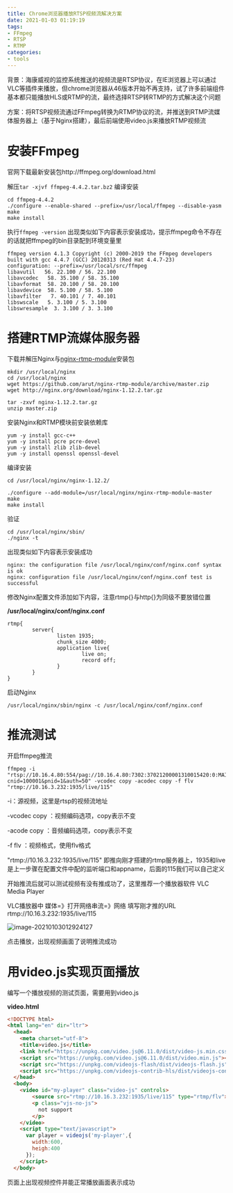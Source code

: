 ```yaml
---
title: Chrome浏览器播放RTSP视频流解决方案
date: 2021-01-03 01:19:19
tags:
- FFmpeg
- RTSP
- RTMP
categories:
- tools
---
```


 

背景：海康威视的监控系统推送的视频流是RTSP协议，在IE浏览器上可以通过VLC等插件来播放，但chrome浏览器从46版本开始不再支持，试了许多前端组件基本都只能播放HLS或RTMP的流，最终选择RTSP转RTMP的方式解决这个问题

方案：将RTSP视频流通过FFmpeg转换为RTMP协议的流，并推送到RTMP流媒体服务器上（基于Nginx搭建），最后前端使用video.js来播放RTMP视频流

# 安装FFmpeg

官网下载最新安装包http://ffmpeg.org/download.html

解压`tar -xjvf ffmpeg-4.4.2.tar.bz2`
编译安装

```
cd ffmpeg-4.4.2
./configure --enable-shared --prefix=/usr/local/ffmpeg --disable-yasm
make
make install
```

执行`ffmpeg -version` 出现类似如下内容表示安装成功，提示ffmpeg命令不存在的话就把ffmpeg的bin目录配到环境变量里

```
ffmpeg version 4.1.3 Copyright (c) 2000-2019 the FFmpeg developers
built with gcc 4.4.7 (GCC) 20120313 (Red Hat 4.4.7-23)
configuration: --prefix=/usr/local/src/ffmpeg
libavutil   56. 22.100 / 56. 22.100
libavcodec   58. 35.100 / 58. 35.100
libavformat  58. 20.100 / 58. 20.100
libavdevice  58. 5.100 / 58. 5.100
libavfilter   7. 40.101 / 7. 40.101
libswscale   5. 3.100 / 5. 3.100
libswresample  3. 3.100 / 3. 3.100
```

# 搭建RTMP流媒体服务器

下载并解压Nginx与[nginx-rtmp-module](https://github.com/arut/nginx-rtmp-module)安装包

```shell
mkdir /usr/local/nginx
cd /usr/local/nginx
wget https://github.com/arut/nginx-rtmp-module/archive/master.zip
wget http://nginx.org/download/nginx-1.12.2.tar.gz
 
tar -zxvf nginx-1.12.2.tar.gz
unzip master.zip
```

安装Nginx和RTMP模块前安装依赖库

```shell
yum -y install gcc-c++ 
yum -y install pcre pcre-devel  
yum -y install zlib zlib-devel 
yum -y install openssl openssl-devel
```

编译安装

```shell
cd /usr/local/nginx/nginx-1.12.2/
 
./configure --add-module=/usr/local/nginx/nginx-rtmp-module-master
make
make install
```

验证

```shell
cd /usr/local/nginx/sbin/
./nginx -t
```

出现类似如下内容表示安装成功

```
nginx: the configuration file /usr/local/nginx/conf/nginx.conf syntax is ok
nginx: configuration file /usr/local/nginx/conf/nginx.conf test is successful
```

修改Nginx配置文件添加如下内容，注意rtmp{}与http{}为同级不要放错位置

**/usr/local/nginx/conf/nginx.conf** 

```
rtmp{
        server{
                listen 1935;
                chunk_size 4000;
                application live{
                        live on;
                        record off;
                }
        }
}
```

启动Nginx

`/usr/local/nginx/sbin/nginx -c /usr/local/nginx/conf/nginx.conf`

# 推流测试

开启ffmpeg推流

```shell
ffmpeg -i "rtsp://10.16.4.80:554/pag://10.16.4.80:7302:37021200001310015420:0:MAIN:TCP?cnid=100001&pnid=1&auth=50" -vcodec copy -acodec copy -f flv "rtmp://10.16.3.232:1935/live/115"
```

-i：源视频，这里是rtsp的视频流地址

-vcodec copy ：视频编码选项，copy表示不变

-acode copy ：音频编码选项，copy表示不变

-f flv ：视频格式，使用flv格式

"rtmp://10.16.3.232:1935/live/115" 即推向刚才搭建的rtmp服务器上，1935和live是上一步骤在配置文件中配的监听端口和appname，后面的115我们可以自己定义

开始推流后就可以测试视频有没有推成功了，这里推荐一个播放器软件 VLC Media Player

VLC播放器中  媒体=》打开网络串流=》网络 填写刚才推的URL rtmp://10.16.3.232:1935/live/115

![image-20210103012924127](image-20210103012924127.png)

点击播放，出现视频画面了说明推流成功

# 用video.js实现页面播放

编写一个播放视频的测试页面，需要用到video.js

**video.html** 

```html
<!DOCTYPE html>
<html lang="en" dir="ltr">
  <head>
    <meta charset="utf-8">
    <title>video.js</title>
    <link href="https://unpkg.com/video.js@6.11.0/dist/video-js.min.css" rel="stylesheet">
    <script src="https://unpkg.com/video.js@6.11.0/dist/video.min.js"></script>
    <script src="https://unpkg.com/videojs-flash/dist/videojs-flash.js"></script>
    <script src="https://unpkg.com/videojs-contrib-hls/dist/videojs-contrib-hls.js"></script>
  </head>
  <body>
    <video id="my-player" class="video-js" controls>
        <source src="rtmp://10.16.3.232:1935/live/115" type="rtmp/flv">
        <p class="vjs-no-js">
          not support
        </p>
    </video>
    <script type="text/javascript">
      var player = videojs('my-player',{
        width:600,
        heigh:400
      });
    </script>
  </body>
```

页面上出现视频控件并能正常播放画面表示成功